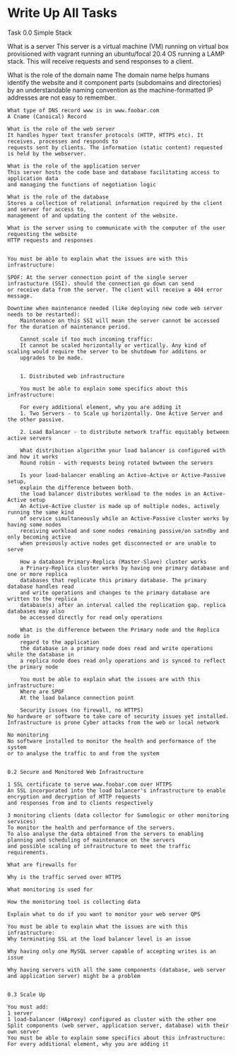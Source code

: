 # Write Up All Tasks

Task 0.0 Simple Stack

What is a server
This server is a virtual machine (VM) running on virtual box provisioned with vagrant 
running an ubuntu/focal 20.4 OS running a LAMP stack. This will receive requests 
and send responses to a client.

What is the role of the domain name
The domain name helps humans identify the website and it component parts (subdomains and directories) 
	by an understandable naming convention as  the machine-formatted IP addresses are not easy to remember.

	What type of DNS record www is in www.foobar.com
	A Cname (Canoical) Record

	What is the role of the web server
	It handles hyper text transfer protocols (HTTP, HTTPS etc). It receives, processes and responds to 
	requests sent by clients. The information (static content) requested is held by the webserver.

	What is the role of the application server
	This server hosts the code base and database facilitating access to application data 
	and managing the functions of negotiation logic 

	What is the role of the database
	Stores a collection of relational information required by the client and server for access to,
	management of and updating the content of the website.

	What is the server using to communicate with the computer of the user requesting the website
	HTTP requests and responses


	You must be able to explain what the issues are with this infrastructure:

	SPOF: At the server connection point of the single server infrastucture (SSI). should the connection go down can send
	or receive data from the server. The client will receive a 404 error message.

	Downtime when maintenance needed (like deploying new code web server needs to be restarted):
		Maintenance on this SSI will mean the server cannot be accessed for the duration of maintenance period.

		Cannot scale if too much incoming traffic:
		It cannot be scaled horizontally or vertically. Any kind of scaling would require the server to be shutdowm for additons or
		upgrades to be made.


		1. Distributed web infrastructure

		You must be able to explain some specifics about this infrastructure:

		For every additional element, why you are adding it
		1. Two Servers - to Scale up horizontally. One Active Server and the other passive.

		2. Load Balancer - to distribute network traffic equitably between active servers

		What distribution algorithm your load balancer is configured with and how it works
		Round robin - with requests being rotated bwtween the servers

		Is your load-balancer enabling an Active-Active or Active-Passive setup, 
		explain the difference between both.
		the load balancer distributes workload to the nodes in an Active-Active setup
		An Active-Active cluster is made up of multiple nodes, actively running the same kind 
		of service simultaneously while an Active-Passive cluster works by having some nodes
		receiving workload and some nodes remaining passive/on satndby and only becoming active 
		when previously active nodes get disconnected or are unable to serve

		How a database Primary-Replica (Master-Slave) cluster works
		a Prinary-Replica cluster works by having one primary database and one or more replica 
		databases that replicate this primary database. The primary database handles read 
		and write operations and changes to the primary database are written to the replica 
		database(s) after an interval called the replication gap. replica databases may also 
		be accessed directly for read omly operations

		What is the difference between the Primary node and the Replica node in 
		regard to the application
		the database in a primary node does read and write operations while the database in 
		a replica node does read only operations and is synced to reflect the primary node

		You must be able to explain what the issues are with this infrastructure:
		Where are SPOF
		At the load balance connection point

		Security issues (no firewall, no HTTPS)
	No hardware or software to take care of security issues yet installed.
	Infrastructure is prone Cyber attacks from the web or local network

	No monitoring
	No software installed to monitor the health and performance of the system 
	or to analyse the traffic to and from the system


	0.2 Secure and Monitored Web Infrastructure

	1 SSL certificate to serve www.foobar.com over HTTPS
	An SSL incorporated into the load balancer's infrastructure to enable encryption and decryption of HTTP requests
	and responses from and to clients respectively

	3 monitoring clients (data collector for Sumologic or other monitoring services)
	To monitor the health and performance of the servers. 
	To also analyse the data obtained from the servers to enabling planning and scheduling of maintenance on the servers
	and possible scaling of infrastructure to meet the traffic requirements.

	What are firewalls for

	Why is the traffic served over HTTPS

	What monitoring is used for

	How the monitoring tool is collecting data

	Explain what to do if you want to monitor your web server QPS

	You must be able to explain what the issues are with this infrastructure:
	Why terminating SSL at the load balancer level is an issue

	Why having only one MySQL server capable of accepting writes is an issue

	Why having servers with all the same components (database, web server and application server) might be a problem


	0.3 Scale Up

	You must add:
	1 server
	1 load-balancer (HAproxy) configured as cluster with the other one
	Split components (web server, application server, database) with their own server
	You must be able to explain some specifics about this infrastructure:
	For every additional element, why you are adding it
